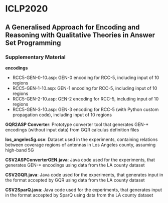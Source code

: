 # ICLP2020
## A Generalised Approach for Encoding and Reasoning with Qualitative Theories in Answer Set Programming
### Supplementary Material

**encodings**
* RCC5-GEN-0-10.asp:	      GEN-0 encoding for RCC-5, including input of 10 regions
* RCC5-GEN-1-10.asp:	      GEN-1 encoding for RCC-5, including input of 10 regions
* RCC5-GEN-2-10.asp:	      GEN-2 encoding for RCC-5, including input of 10 regions
* RCC5-GEN-3-10.asp:	      GEN-3 encoding for RCC-5 (with Python custom propagation code), including input of 10 regions

**GQR2ASP Converter**:             Prototype converter tool that generates GEN-* encodings (without input data) from GQR calculus definition files

**los_angeles5g.csv**:     Dataset used in the experiments, containing relations between coverage regions of antennas in Los Angeles county, assuming high-band 5G

**CSV2ASPConverterGEN.java**:             Java code used for the experiments, that generates GEN-* encodings using data from the LA county dataset

**CSV2GQR.java**:             Java code used for the experiments, that generates input in the format accepted by GQR using data from the LA county dataset

**CSV2SparQ.java**:             Java code used for the experiments, that generates input in the format accepted by SparQ using data from the LA county dataset




